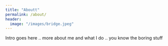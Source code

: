 ```yaml
---
title: "Aboutt"
permalink: /about/
header:
  image: "/images/bridge.jpeg"
---
```


Intro goes here .. more about me and what I do .. you know the boring stuff
